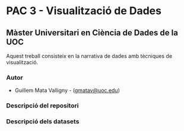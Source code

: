 # PAC 3 - Visualització de Dades
## Màster Universitari en Ciència de Dades de la UOC

Aquest treball consisteix en la narrativa de dades amb tècniques de visualització.

### Autor
  * Guillem Mata Valligny - (gmatav@uoc.edu)

### Descripció del repositori



### Descripció dels datasets
